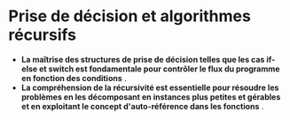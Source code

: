# Prise de décision et algorithmes récursifs

* **La maîtrise des structures de prise de décision telles que les cas if-else et switch est fondamentale pour contrôler le flux du programme en fonction des conditions** .
* **La compréhension de la récursivité est essentielle pour résoudre les problèmes en les décomposant en instances plus petites et gérables et en exploitant le concept d'auto-référence dans les fonctions** .
